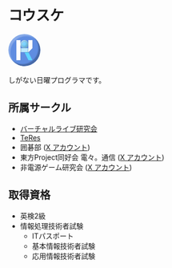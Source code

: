 # コウスケ

<img src="./img/icon.png" style="width: 4rem; clip-path: circle();">

しがない日曜プログラマです。


## 所属サークル

* [バーチャルライブ研究会](https://mikuec.com)
* [TeRes](http://www.teres.club.uec.ac.jp/)
* 囲碁部 ([X アカウント](https://twitter.com/dentsuigobu))
* 東方Project同好会 電々。通信 ([X アカウント](https://twitter.com/uec_Touhou_))
* 非電源ゲーム研究会 ([X アカウント](https://twitter.com/hidenken_uec))


## 取得資格

* 英検2級
* 情報処理技術者試験
  * ITパスポート
  * 基本情報技術者試験
  * 応用情報技術者試験
